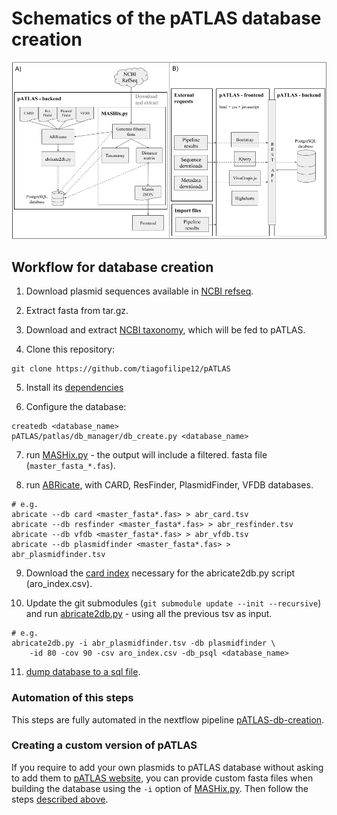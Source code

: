 # Schematics of the pATLAS database creation

![Workflow db creation](gitbook/images/pATLAS_schematics.png)

## Workflow for database creation

1) Download plasmid sequences available in [NCBI refseq](ftp://ftp.ncbi.nlm.nih.gov/refseq/release/plasmid/).

2) Extract fasta from tar.gz.

3) Download and extract [NCBI taxonomy](ftp://ftp.ncbi.nih.gov/pub/taxonomy/taxdump.tar.gz),
which will be fed to pATLAS.

4) Clone this repository:
```
git clone https://github.com/tiagofilipe12/pATLAS
```

5) Install its [dependencies](https://github.com/tiagofilipe12/pATLAS#dependencies)

6) Configure the database:
```
createdb <database_name>
pATLAS/patlas/db_manager/db_create.py <database_name>
```

7) run [MASHix.py](https://github.com/tiagofilipe12/pATLAS#mashixpy) - the output will include a filtered.
fasta file (`master_fasta_*.fas`).

8) run [ABRicate](https://github.com/tseemann/abricate), with CARD,
ResFinder, PlasmidFinder, VFDB databases.
```
# e.g.
abricate --db card <master_fasta*.fas> > abr_card.tsv
abricate --db resfinder <master_fasta*.fas> > abr_resfinder.tsv
abricate --db vfdb <master_fasta*.fas> > abr_vfdb.tsv
abricate --db plasmidfinder <master_fasta*.fas> > abr_plasmidfinder.tsv
```

9) Download the [card index](https://card.mcmaster.ca/download/0/broadstreet-v2.0.2.tar.gz)
necessary for the abricate2db.py script (aro_index.csv).

10) Update the git submodules (`git submodule update --init --recursive`) and run [abricate2db.py](https://github.com/tiagofilipe12/pATLAS#abricate2dbpy) - using all the previous tsv as
input.
```
# e.g.
abricate2db.py -i abr_plasmidfinder.tsv -db plasmidfinder \
    -id 80 -cov 90 -csv aro_index.csv -db_psql <database_name>
```

11) [dump database to a sql file](#database-export).

### Automation of this steps

This steps are fully automated in the nextflow pipeline
[pATLAS-db-creation](https://github.com/tiagofilipe12/pATLAS-db-creation).

### Creating a custom version of pATLAS

If you require to add your own plasmids to pATLAS database
without asking to add them to [pATLAS website](www.patlas.site),
you can provide custom fasta files when building the database using
the `-i` option of [MASHix.py](https://github.com/tiagofilipe12/pATLAS#mashixpy).
Then follow the steps [described above](#workflow-for-database-creation).

